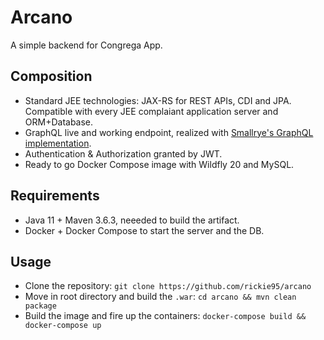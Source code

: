 # Arcano
A simple backend for Congrega App.

## Composition
- Standard JEE technologies: JAX-RS for REST APIs, CDI and JPA. Compatible with every JEE complaiant application server and ORM+Database.
- GraphQL live and working endpoint, realized with [Smallrye's GraphQL implementation](https://github.com/smallrye/smallrye-graphql).
- Authentication & Authorization granted by JWT.
- Ready to go Docker Compose image with Wildfly 20 and MySQL.

## Requirements
- Java 11 + Maven 3.6.3, neeeded to build the artifact.
- Docker + Docker Compose to start the server and the DB.

## Usage
- Clone the repository: `git clone https://github.com/rickie95/arcano`
- Move in root directory and build the `.war`: `cd arcano && mvn clean package`
- Build the image and fire up the containers: `docker-compose build && docker-compose up`
